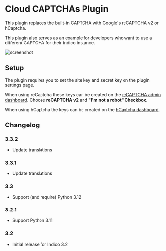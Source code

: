 # Cloud CAPTCHAs Plugin

This plugin replaces the built-in CAPTCHA with Google's reCAPTCHA v2 or hCaptcha.

This plugin also serves as an example for developers who want to use a different
CAPTCHA for their Indico instance.

![screenshot](recaptcha.png)


## Setup

The plugin requires you to set the site key and secret key on the plugin settings page.

When using reCaptcha these keys can be created on the [reCAPTCHA admin dashboard][recaptcha-create].
Choose **reCAPTCHA v2** and **"I'm not a robot" Checkbox**.

When using hCaptcha the keys can be created on the [hCaptcha dashboard][hcaptcha-dashboard].

## Changelog

### 3.3.2

- Update translations

### 3.3.1

- Update translations

### 3.3

- Support (and require) Python 3.12

### 3.2.1

- Support Python 3.11

### 3.2

- Initial release for Indico 3.2

[recaptcha-create]: https://www.google.com/recaptcha/admin/create
[hcaptcha-dashboard]: https://dashboard.hcaptcha.com/overview
